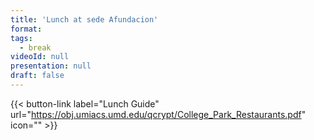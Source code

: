 ```yaml
---
title: 'Lunch at sede Afundacion'
format: 
tags:
  - break
videoId: null
presentation: null
draft: false
---
```

{{< button-link label="Lunch Guide" url="https://obj.umiacs.umd.edu/qcrypt/College_Park_Restaurants.pdf" icon="" >}}